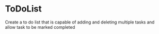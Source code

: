 # ToDoList
Create a to do list that is capable of adding and deleting multiple tasks and allow task to be marked completed
